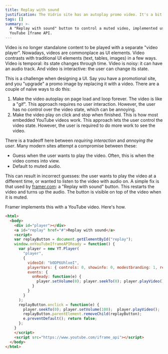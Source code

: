 ```yaml
---
title: Replay with sound
justification: The Vidrio site has an autoplay promo video. It's a bit annoying ...
tags: []
summary: >-
  A "Replay with sound" button to control a muted video, implemented using the
  YouTube Iframe API.
---
```


Video is no longer standalone content to be played with a separate "video player". Nowadays, videos are commonplace as UI elements. Video contrasts with traditional UI elements (text, tables, images) in a few ways. Video is temporal: its state changes through time. Video is noisy: it can have an audio track. And video is interactive: the user can change its state.

This is a challenge when designing a UI. Say you have a promotional site, and you "upgrade" a promo image by replacing it with a video. There are a couple of naïve ways to do this:

1. Make the video autoplay on page load and loop forever. The video is like a "gif". This approach requires no user interaction. However, the user has no control over the video state, which can be annoying.
2. Make the video play on click and stop when finished. This is how most embedded YouTube videos work. This approach lets the user control the video state. However, the user is required to do more work to see the video.

There is a tradeoff here between _requiring interaction_ and _annoying the user_. Many modern sites attempt a compromise between these:

* Guess when the user wants to play the video. Often, this is when the video comes into view.
* Default to muted audio.

This can result in incorrect guesses: the user wants to play the video at a different time, or wanted to listen to the video with audio on. A simple fix is that used by [framer.com](https://framer.com): a "Replay with sound" button. This restarts the video and turns up the audio. The button is visible on top of the video when it is muted.

Framer implements this with a YouTube video. Here's how.

```html
<html>
  <body>
    <div id="player"></div>
    <a id="replay" href="#">Replay with sound</a>
    <script>
    var replayButton = document.getElementById("replay");
    window.onYouTubeIframeAPIReady = function() {
      var player = new YT.Player(
        "player",
        {
          videoId: "b0DP6UhlxeI",
          playerVars: { controls: 0, showinfo: 0, modestbranding: 1, rel: 0 },
          events: {
            onReady: function(e) {
              player.setVolume(0); player.seekTo(0); player.playVideo();
            }
          }
        }
      );
      replayButton.onclick = function(e) {
        player.seekTo(0); player.setVolume(100);  player.playVideo();
        replayButton.parentElement.removeChild(replayButton);
        e.preventDefault(); return false;
      };
    }
    </script>
    <script src="https://www.youtube.com/iframe_api"></script>
  </body>
</html>
```

